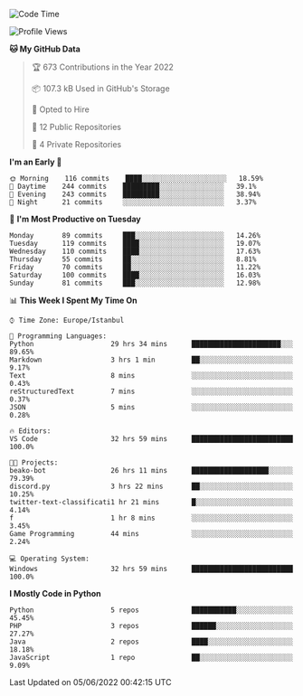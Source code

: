 <!--START_SECTION:waka-->
![Code Time](http://img.shields.io/badge/Code%20Time-199%20hrs%207%20mins-blue)

![Profile Views](http://img.shields.io/badge/Profile%20Views-0-blue)

**🐱 My GitHub Data** 

> 🏆 673 Contributions in the Year 2022
 > 
> 📦 107.3 kB Used in GitHub's Storage 
 > 
> 💼 Opted to Hire
 > 
> 📜 12 Public Repositories 
 > 
> 🔑 4 Private Repositories  
 > 
**I'm an Early 🐤** 

```text
🌞 Morning    116 commits    ████░░░░░░░░░░░░░░░░░░░░░   18.59% 
🌆 Daytime    244 commits    █████████░░░░░░░░░░░░░░░░   39.1% 
🌃 Evening    243 commits    █████████░░░░░░░░░░░░░░░░   38.94% 
🌙 Night      21 commits     ░░░░░░░░░░░░░░░░░░░░░░░░░   3.37%

```
📅 **I'm Most Productive on Tuesday** 

```text
Monday       89 commits     ███░░░░░░░░░░░░░░░░░░░░░░   14.26% 
Tuesday      119 commits    ████░░░░░░░░░░░░░░░░░░░░░   19.07% 
Wednesday    110 commits    ████░░░░░░░░░░░░░░░░░░░░░   17.63% 
Thursday     55 commits     ██░░░░░░░░░░░░░░░░░░░░░░░   8.81% 
Friday       70 commits     ██░░░░░░░░░░░░░░░░░░░░░░░   11.22% 
Saturday     100 commits    ████░░░░░░░░░░░░░░░░░░░░░   16.03% 
Sunday       81 commits     ███░░░░░░░░░░░░░░░░░░░░░░   12.98%

```


📊 **This Week I Spent My Time On** 

```text
⌚︎ Time Zone: Europe/Istanbul

💬 Programming Languages: 
Python                   29 hrs 34 mins      ██████████████████████░░░   89.65% 
Markdown                 3 hrs 1 min         ██░░░░░░░░░░░░░░░░░░░░░░░   9.17% 
Text                     8 mins              ░░░░░░░░░░░░░░░░░░░░░░░░░   0.43% 
reStructuredText         7 mins              ░░░░░░░░░░░░░░░░░░░░░░░░░   0.37% 
JSON                     5 mins              ░░░░░░░░░░░░░░░░░░░░░░░░░   0.28%

🔥 Editors: 
VS Code                  32 hrs 59 mins      █████████████████████████   100.0%

🐱‍💻 Projects: 
beako-bot                26 hrs 11 mins      ███████████████████░░░░░░   79.39% 
discord.py               3 hrs 22 mins       ██░░░░░░░░░░░░░░░░░░░░░░░   10.25% 
twitter-text-classificati1 hr 21 mins        █░░░░░░░░░░░░░░░░░░░░░░░░   4.14% 
f                        1 hr 8 mins         ░░░░░░░░░░░░░░░░░░░░░░░░░   3.45% 
Game Programming         44 mins             ░░░░░░░░░░░░░░░░░░░░░░░░░   2.24%

💻 Operating System: 
Windows                  32 hrs 59 mins      █████████████████████████   100.0%

```

**I Mostly Code in Python** 

```text
Python                   5 repos             ███████████░░░░░░░░░░░░░░   45.45% 
PHP                      3 repos             ██████░░░░░░░░░░░░░░░░░░░   27.27% 
Java                     2 repos             ████░░░░░░░░░░░░░░░░░░░░░   18.18% 
JavaScript               1 repo              ██░░░░░░░░░░░░░░░░░░░░░░░   9.09%

```



 Last Updated on 05/06/2022 00:42:15 UTC
<!--END_SECTION:waka-->

<!--
**3nws/3nws** is a ✨ _special_ ✨ repository because its `README.md` (this file) appears on your GitHub profile.

Here are some ideas to get you started:

- 🔭 I’m currently working on ...
- 🌱 I’m currently learning ...
- 👯 I’m looking to collaborate on ...
- 🤔 I’m looking for help with ...
- 💬 Ask me about ...
- 📫 How to reach me: ...
- 😄 Pronouns: ...
- ⚡ Fun fact: ...
-->
